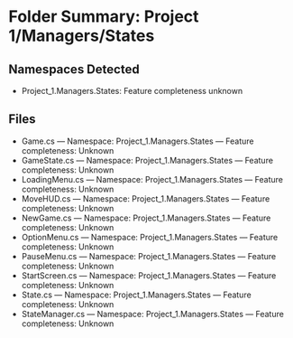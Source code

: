 # Folder Summary: Project 1/Managers/States

## Namespaces Detected
- Project_1.Managers.States: Feature completeness unknown

## Files
- Game.cs — Namespace: Project_1.Managers.States — Feature completeness: Unknown
- GameState.cs — Namespace: Project_1.Managers.States — Feature completeness: Unknown
- LoadingMenu.cs — Namespace: Project_1.Managers.States — Feature completeness: Unknown
- MoveHUD.cs — Namespace: Project_1.Managers.States — Feature completeness: Unknown
- NewGame.cs — Namespace: Project_1.Managers.States — Feature completeness: Unknown
- OptionMenu.cs — Namespace: Project_1.Managers.States — Feature completeness: Unknown
- PauseMenu.cs — Namespace: Project_1.Managers.States — Feature completeness: Unknown
- StartScreen.cs — Namespace: Project_1.Managers.States — Feature completeness: Unknown
- State.cs — Namespace: Project_1.Managers.States — Feature completeness: Unknown
- StateManager.cs — Namespace: Project_1.Managers.States — Feature completeness: Unknown

